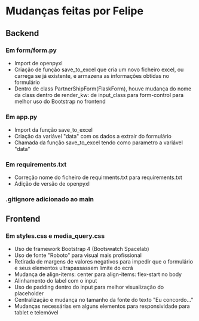 # Mudanças feitas por Felipe

## Backend

### Em form/form.py
* Import de openpyxl
* Criação de função save_to_excel que cria um novo ficheiro excel, ou carrega se já existente, e armazena as informações obtidas no formulário
* Dentro de class PartnerShipForm(FlaskForm), houve mudança do nome da class dentro de render_kw: de input_class para form-control para melhor uso do Bootstrap no frontend

### Em app.py
* Import da função save_to_excel
* Criação da variável "data" com os dados a extrair do formulário
* Chamada da função save_to_excel tendo como parametro a variável "data"

### Em requirements.txt
* Correção nome do ficheiro de requirments.txt para requirements.txt
* Adição de versão de openpyxl

### .gitignore adicionado ao main

## Frontend

### Em styles.css e media_query.css
* Uso de framework Bootstrap 4 (Bootswatch Spacelab)
* Uso de fonte "Roboto" para visual mais profissional
* Retirada de margens de valores negativos para impedir que o formulário e seus elementos ultrapassassem limite do ecrã
* Mudança de align-items: center para align-items: flex-start no body
* Alinhamento do label com o input
* Uso de padding dentro do input para melhor visualização do placeholder
* Centralização e mudança no tamanho da fonte do texto "Eu concordo..."
* Mudanças necessárias em alguns elementos para responsividade para tablet e telemóvel